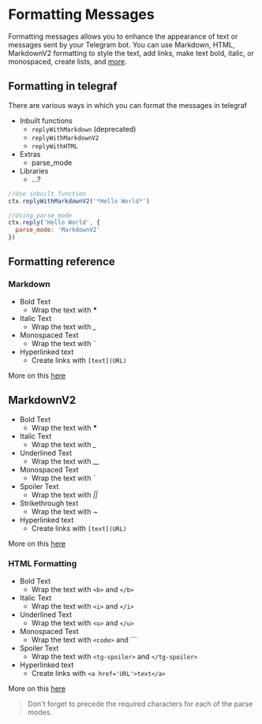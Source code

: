 # Formatting Messages

Formatting messages allows you to enhance the appearance of text or messages sent by your Telegram bot. You can use Markdown, HTML, MarkdownV2 formatting to style the text, add links, make text bold, italic, or monospaced, create lists, and [more](https://core.telegram.org/bots/api#formatting-options).

## Formatting in telegraf
There are various ways in which you can format the messages in telegraf

- Inbuilt functions
  - `replyWithMarkdown` (deprecated)
  - `replyWithMarkdownV2`
  - `replyWithHTML`
- Extras
  - parse_mode
- Libraries
  - ...?

```js
//Use inbuilt function
ctx.replyWithMarkdownV2('*Hello World*')

//Using parse_mode
ctx.reply('Hello World', {
  parse_mode: 'MarkdownV2'
})
```

## Formatting reference

### Markdown

- Bold Text
  - Wrap the text with <b>*</b>
- Italic Text
  - Wrap the text with *_*
- Monospaced Text
  - Wrap the text with *`*
- Hyperlinked text
  - Create links with `[text](URL)`

More on this [here](https://core.telegram.org/bots/api#markdown-style)

## MarkdownV2
- Bold Text
  - Wrap the text with <b>*</b>
- Italic Text
  - Wrap the text with *_*
- Underlined Text
  - Wrap the text with *__*
- Monospaced Text
  - Wrap the text with *`*
- Spoiler Text
  - Wrap the text with *||*
- Strikethrough text
  - Wrap the text with *~*
- Hyperlinked text
  - Create links with `[text](URL)`

More on this [here](https://core.telegram.org/bots/api#markdownv2-style)

### HTML Formatting

- Bold Text
  - Wrap the text with `<b>` and `</b>`
- Italic Text
  - Wrap the text with `<i>` and `</i>`
- Underlined Text
  - Wrap the text with `<u>` and `</u>`
- Monospaced Text
  - Wrap the text with `<code>` and `</code>``
- Spoiler Text
  - Wrap the text with `<tg-spoiler>` and `</tg-spoiler>`
- Hyperlinked text
  - Create links with `<a href='URL'>text</a>`

More on this [here](https://core.telegram.org/bots/api#html-style)

> Don't forget to precede the required characters for each of the parse modes. 
